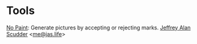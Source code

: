 # Tools

[No Paint](https://nopaint.org.jas.life): Generate pictures by accepting or rejecting marks. [Jeffrey Alan Scudder](https://jas.life) <<me@jas.life>>

